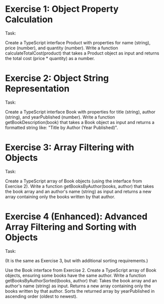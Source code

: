 # Exercise 1: Object Property Calculation
Task:

Create a TypeScript interface Product with properties for name (string), price (number), and quantity (number).
Write a function calculateTotalCost(product) that takes a Product object as input and returns the total cost (price * quantity) as a number.

# Exercise 2: Object String Representation
Task:

Create a TypeScript interface Book with properties for title (string), author (string), and yearPublished (number).
Write a function getBookDescription(book) that takes a Book object as input and returns a formatted string like: "Title by Author (Year Published)".


# Exercise 3: Array Filtering with Objects
Task:

Create a TypeScript array of Book objects (using the interface from Exercise 2).
Write a function getBooksByAuthor(books, author) that takes the book array and an author's name (string) as input and returns a new array containing only the books written by that author.


# Exercise 4 (Enhanced): Advanced Array Filtering and Sorting with Objects
Task:

(It is the same as Exercise 3, but with additional sorting requirements.)

Use the Book interface from Exercise 2.
Create a TypeScript array of Book objects, ensuring some books have the same author.
Write a function getBooksByAuthorSorted(books, author) that:
Takes the book array and an author's name (string) as input.
Returns a new array containing only the books written by that author.
Sorts the returned array by yearPublished in ascending order (oldest to newest).